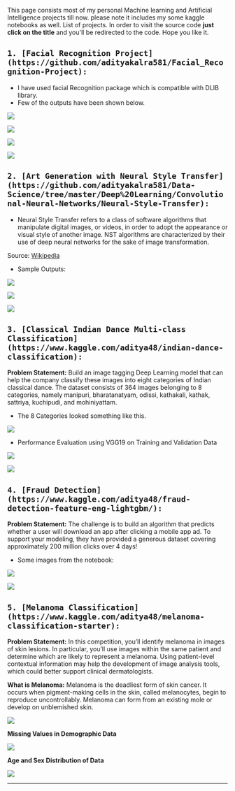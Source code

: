 This page consists most of my personal Machine learning and Artificial Intelligence projects till now. please note it includes my some kaggle notebooks as well.
List of projects. In order to visit the source code **just click on the title** and you'll be redirected to the code.
Hope you like it.

## `1. [Facial Recognition Project](https://github.com/adityakalra581/Facial_Recognition-Project):`

- I have used facial Recognition package which is compatible with DLIB library.
- Few of the outputs have been shown below.

![](images/sushant.gif)

![](images/output0.jpg)

![](images/output10.jpg)

![](images/output18.jpg)

## `2. [Art Generation with Neural Style Transfer](https://github.com/adityakalra581/Data-Science/tree/master/Deep%20Learning/Convolutional-Neural-Networks/Neural-Style-Transfer):`

- Neural Style Transfer refers to a class of software algorithms that manipulate digital images, or videos, in order to adopt the appearance or visual style of another image. NST algorithms are characterized by their use of deep neural networks for the sake of image transformation. 

Source: [Wikipedia](https://en.wikipedia.org/wiki/Neural_Style_Transfer)

- Sample Outputs: 

![](images/perspolis_vangogh.png)

![](images/k-i80.png)

![](images/tm60.png)

## `3. [Classical Indian Dance Multi-class Classification](https://www.kaggle.com/aditya48/indian-dance-classification):`

**Problem Statement:**  Build an image tagging Deep Learning model that can help the company classify these images into eight categories of Indian classical dance.
The dataset consists of 364 images belonging to 8 categories, namely manipuri, bharatanatyam, odissi, kathakali, kathak, sattriya, kuchipudi, and mohiniyattam.

- The 8 Categories looked something like this.

![](images/damce.jpeg)

- Performance Evaluation using VGG19 on Training and Validation Data

![](images/eval-graph-2.PNG)

![](images/eval-graph.PNG)


## `4. [Fraud Detection](https://www.kaggle.com/aditya48/fraud-detection-feature-eng-lightgbm/):`

**Problem Statement:** The challenge is to build an algorithm that predicts whether a user will download an app after clicking a mobile app ad. To support your modeling, they have provided a generous dataset covering approximately 200 million clicks over 4 days!

- Some images from the notebook:

![](images/feature-engineering.PNG)

![](images/fraud-02.PNG)

## `5. [Melanoma Classification](https://www.kaggle.com/aditya48/melanoma-classification-starter):`

**Problem Statement:** In this competition, you’ll identify melanoma in images of skin lesions. In particular, you’ll use images within the same patient and determine which are likely to represent a melanoma. Using patient-level contextual information may help the development of image analysis tools, which could better support clinical dermatologists.

**What is Melanoma:** Melanoma is the deadliest form of skin cancer. It occurs when pigment-making cells in the skin, called melanocytes, begin to reproduce uncontrollably. Melanoma can form from an existing mole or develop on unblemished skin.

![](images/melanoma.PNG)

**Missing Values in Demographic Data**

![](images/missing-values.PNG)

**Age and Sex Distribution of Data**

![](images/age-sex-distribution.PNG)



********************************************************************




















